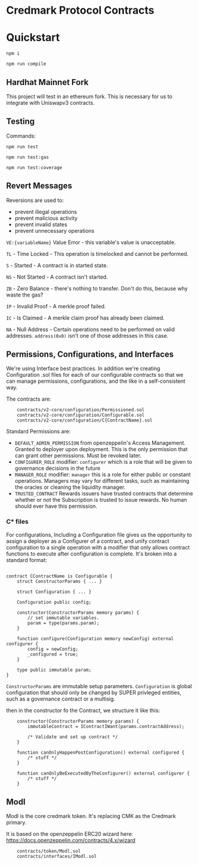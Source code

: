 # Credmark Protocol Contracts

# Quickstart

`npm i`

`npm run compile`

## Hardhat Mainnet Fork
This project will test in an ethereum fork. This is necessary for us to integrate with Uniswapv3 contracts.

## Testing

Commands:



`npm run test`

`npm run test:gas`

`npm run test:coverage`

## Revert Messages

Reversions are used to: 
- prevent illegal operations
- prevent malicious activity
- prevent invalid states
- prevent unnecessary operations

`VE:{variableName}` Value Error - this variable's value is unacceptable.

`TL` - Time Locked - This operation is timelocked and cannot be performed.

`S` - Started - A contract is in started state.

`NS` - Not Started - A contract isn't started.

`ZB` - Zero Balance - there's nothing to transfer. Don't do this, because why waste the gas?

`IP` - Invalid Proof - A merkle proof failed.

`IC` - Is Claimed - A merkle claim proof has already been claimed.

`NA` - Null Address - Certain operations need to be performed on valid addresses. `address(0x0)` isn't one of those addresses in this case.

## Permissions, Configurations, and Interfaces

We're using Interface best practices. In addition we're creating Configuration .sol files for each of our configurable contracts so that we can manage permissions, configurations, and the like in a self-consistent way. 

The contracts are:
```
    contracts/v2-core/configuration/Permissioned.sol
    contracts/v2-core/configuration/Configurable.sol
    contracts/v2-core/configuration/C{ContractName}.sol
```

Standard Permissions are:
- `DEFAULT_ADMIN_PERMISSION` from openzeppelin's Access Management. Granted to deployer upon deployment. This is the only permission that can grant other permissions. Must be revoked later.
- `CONFIGURER_ROLE` modifier: `configurer` which is a role that will be given to governance decisions in the future
- `MANAGER_ROLE` modifier: `manager` this is a role for either public or constant operations. Managers may vary for different tasks, such as maintaining the oracles or cleaning the liquidity manager.
- `TRUSTED_CONTRACT` Rewards issuers have trusted contracts that determine whether or not the Subscription is trusted to issue rewards. No human should ever have this permission.

### C* files

For configurations, Including a Configuration file gives us the opportunity to assign a deployer as a Configurer of a contract, and unify contract configuration to a single operation with a modifier that only allows contract functions to execute after configuration is complete. It's broken into a standard format:

```

contract CContractName is Configurable {
    struct ConstructorParams { ... }

    struct Configuration { ... }

    Configuration public config;

    constructor(ConstructorParams memory params) {
        // set immutable variables.
        param = type(params.param);
    }

    function configure(Configuration memory newConfig) external configurer {
        config = newConfig;
        _configured = true;
    }

    type public immutable param;
}

```
`ConstructorParams` are immutable setup parameters. `Configuration` is global configuration that should only be changed by SUPER privleged entities, such as a governance contract or a multisig.

then in the constructor fo the Contract, we structure it like this:

```
    constructor(ConstructorParams memory params) { 
        immutableContract = IContractIWant(params.contractAddress);

        /* Validate and set up contract */
    }

    function canOnlyHappenPostConfiguration() external configured {
        /* stuff */
    }

    function canOnlyBeExecutedByTheConfigurer() external configurer {
        /* stuff */
    }
```

## Modl

Modl is the core credmark token. It's replacing CMK as the Credmark primary.

It is based on the openzeppelin ERC20 wizard here: https://docs.openzeppelin.com/contracts/4.x/wizard

```
    contracts/token/Modl.sol
    contracts/interfaces/IModl.sol
```